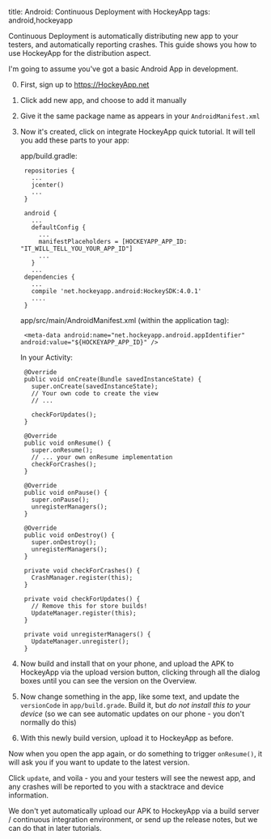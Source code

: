 title: Android: Continuous Deployment with HockeyApp
tags: android,hockeyapp

Continuous Deployment is automatically distributing new app to your testers, and automatically reporting crashes. This guide shows you how to use HockeyApp for the distribution aspect.

I'm going to assume you've got a basic Android App in development.

0. First, sign up to https://HockeyApp.net
0. Click add new app, and choose to add it manually
0. Give it the same package name as appears in your `AndroidManifest.xml`
0. Now it's created, click on integrate HockeyApp quick tutorial. It will tell you add these parts to your app:
     
   app/build.gradle:
      
        repositories {
          ...
          jcenter()
          ...
        }
        
        android {
          ...
          defaultConfig {
            ...
            manifestPlaceholders = [HOCKEYAPP_APP_ID: "IT_WILL_TELL_YOU_YOUR_APP_ID"]
            ...
          }
          ...
        dependencies {
          ...
          compile 'net.hockeyapp.android:HockeySDK:4.0.1'
          ....
        }      
     
   app/src/main/AndroidManifest.xml (within the application tag):
    
        <meta-data android:name="net.hockeyapp.android.appIdentifier" android:value="${HOCKEYAPP_APP_ID}" />
        
   In your Activity:
     
        @Override
        public void onCreate(Bundle savedInstanceState) {
          super.onCreate(savedInstanceState);
          // Your own code to create the view
          // ...
      
          checkForUpdates();
        }
      
        @Override
        public void onResume() {
          super.onResume();
          // ... your own onResume implementation
          checkForCrashes();
        }
      
        @Override
        public void onPause() {
          super.onPause();
          unregisterManagers();
        }
      
        @Override
        public void onDestroy() {
          super.onDestroy();
          unregisterManagers();
        }
      
        private void checkForCrashes() {
          CrashManager.register(this);
        }
      
        private void checkForUpdates() {
          // Remove this for store builds!
          UpdateManager.register(this);
        }
      
        private void unregisterManagers() {
          UpdateManager.unregister();
        }
0. Now build and install that on your phone, and upload the APK to HockeyApp via the upload version button, clicking through all the dialog boxes until you can see the version on the Overview.
0. Now change something in the app, like some text, and update the `versionCode` in `app/build.grade`.
   Build it, but *do not install this to your device* (so we can see automatic updates on our phone - you don't normally do this)
0. With this newly build version, upload it to HockeyApp as before.

Now when you open the app again, or do something to trigger `onResume()`, it will ask you if you want to update to the latest version.

Click `update`, and voila - you and your testers will see the newest app, and any crashes will be reported to you with a stacktrace and device information.

We don't yet automatically upload our APK to HockeyApp via a build server / continuous integration environment, or send up the release notes, but we can do that in later tutorials.
